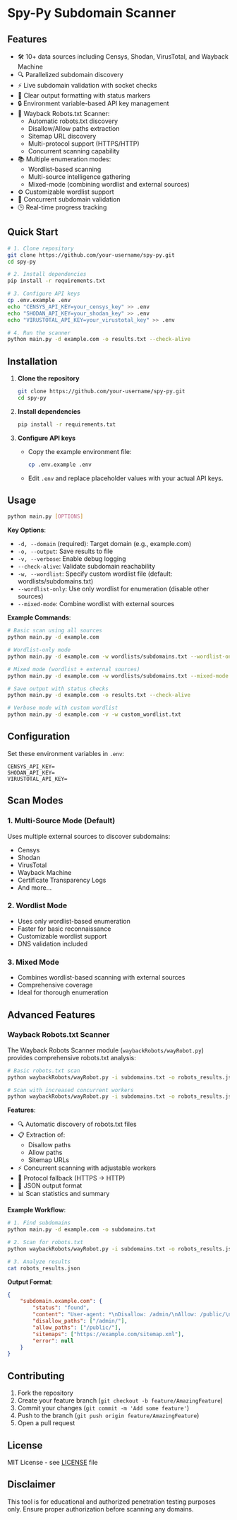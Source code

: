 # Spy-Py Subdomain Scanner

## Features
- 🛠️ 10+ data sources including Censys, Shodan, VirusTotal, and Wayback Machine
- 🔍 Parallelized subdomain discovery
- ⚡ Live subdomain validation with socket checks
- 📝 Clear output formatting with status markers
- 🔒 Environment variable-based API key management
- 🤖 Wayback Robots.txt Scanner:
  - Automatic robots.txt discovery
  - Disallow/Allow paths extraction
  - Sitemap URL discovery
  - Multi-protocol support (HTTPS/HTTP)
  - Concurrent scanning capability
- 📚 Multiple enumeration modes:
  - Wordlist-based scanning
  - Multi-source intelligence gathering
  - Mixed-mode (combining wordlist and external sources)
- ⚙️ Customizable wordlist support
- 🚀 Concurrent subdomain validation
- 🕒 Real-time progress tracking

## Quick Start
```bash
# 1. Clone repository
git clone https://github.com/your-username/spy-py.git
cd spy-py

# 2. Install dependencies
pip install -r requirements.txt

# 3. Configure API keys
cp .env.example .env
echo "CENSYS_API_KEY=your_censys_key" >> .env
echo "SHODAN_API_KEY=your_shodan_key" >> .env
echo "VIRUSTOTAL_API_KEY=your_virustotal_key" >> .env

# 4. Run the scanner
python main.py -d example.com -o results.txt --check-alive
```

## Installation
1. **Clone the repository**
   ```bash
   git clone https://github.com/your-username/spy-py.git
   cd spy-py
   ```

2. **Install dependencies**
   ```bash
   pip install -r requirements.txt
   ```

3. **Configure API keys**
   - Copy the example environment file:
     ```bash
     cp .env.example .env
     ```
   - Edit `.env` and replace placeholder values with your actual API keys.

## Usage
```bash
python main.py [OPTIONS]
```

**Key Options**:
- `-d, --domain` (required): Target domain (e.g., example.com)
- `-o, --output`: Save results to file
- `-v, --verbose`: Enable debug logging
- `--check-alive`: Validate subdomain reachability
- `-w, --wordlist`: Specify custom wordlist file (default: wordlists/subdomains.txt)
- `--wordlist-only`: Use only wordlist for enumeration (disable other sources)
- `--mixed-mode`: Combine wordlist with external sources

**Example Commands**:
```bash
# Basic scan using all sources
python main.py -d example.com

# Wordlist-only mode
python main.py -d example.com -w wordlists/subdomains.txt --wordlist-only

# Mixed mode (wordlist + external sources)
python main.py -d example.com -w wordlists/subdomains.txt --mixed-mode

# Save output with status checks
python main.py -d example.com -o results.txt --check-alive

# Verbose mode with custom wordlist
python main.py -d example.com -v -w custom_wordlist.txt
```

## Configuration
Set these environment variables in `.env`:
```env
CENSYS_API_KEY=
SHODAN_API_KEY=
VIRUSTOTAL_API_KEY=
```

## Scan Modes

### 1. Multi-Source Mode (Default)
Uses multiple external sources to discover subdomains:
- Censys
- Shodan
- VirusTotal
- Wayback Machine
- Certificate Transparency Logs
- And more...

### 2. Wordlist Mode
- Uses only wordlist-based enumeration
- Faster for basic reconnaissance
- Customizable wordlist support
- DNS validation included

### 3. Mixed Mode
- Combines wordlist-based scanning with external sources
- Comprehensive coverage
- Ideal for thorough enumeration

## Advanced Features

### Wayback Robots.txt Scanner
The Wayback Robots Scanner module (`waybackRobots/wayRobot.py`) provides comprehensive robots.txt analysis:

```bash
# Basic robots.txt scan
python waybackRobots/wayRobot.py -i subdomains.txt -o robots_results.json

# Scan with increased concurrent workers
python waybackRobots/wayRobot.py -i subdomains.txt -o robots_results.json -w 20
```

**Features**:
- 🔍 Automatic discovery of robots.txt files
- 📋 Extraction of:
  - Disallow paths
  - Allow paths
  - Sitemap URLs
- ⚡ Concurrent scanning with adjustable workers
- 🔄 Protocol fallback (HTTPS → HTTP)
- 💾 JSON output format
- 📊 Scan statistics and summary

**Example Workflow**:
```bash
# 1. Find subdomains
python main.py -d example.com -o subdomains.txt

# 2. Scan for robots.txt
python waybackRobots/wayRobot.py -i subdomains.txt -o robots_results.json

# 3. Analyze results
cat robots_results.json
```

**Output Format**:
```json
{
    "subdomain.example.com": {
        "status": "found",
        "content": "User-agent: *\nDisallow: /admin/\nAllow: /public/\nSitemap: https://example.com/sitemap.xml",
        "disallow_paths": ["/admin/"],
        "allow_paths": ["/public/"],
        "sitemaps": ["https://example.com/sitemap.xml"],
        "error": null
    }
}
```

## Contributing
1. Fork the repository
2. Create your feature branch (`git checkout -b feature/AmazingFeature`)
3. Commit your changes (`git commit -m 'Add some feature'`)
4. Push to the branch (`git push origin feature/AmazingFeature`)
5. Open a pull request

## License
MIT License - see [LICENSE](LICENSE) file

## Disclaimer
This tool is for educational and authorized penetration testing purposes only. Ensure proper authorization before scanning any domains.
